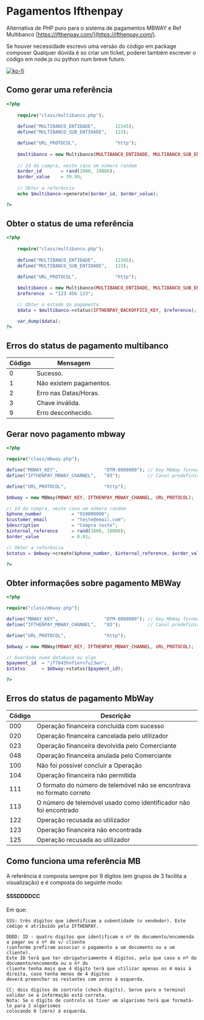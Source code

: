 # Pagamentos Ifthenpay
Alternativa de PHP puro para o sistema de pagamentos MBWAY e Ref Multibanco [https://ifthenpay.com/](https://ifthenpay.com/).

Se houver necessidade escrevo uma versão do código em package composer
Qualquer dúvida é so criar um ticket, poderei também escrever o código em node.js ou python num breve futuro.

[![ko-fi](https://ko-fi.com/img/githubbutton_sm.svg)](https://ko-fi.com/Y8Y14FZMA)

## Como gerar uma referência

```php
<?php
    
    require("class/multibanco.php");
    
    define("MULTIBANCO_ENTIDADE",       12345);
    define("MULTIBANCO_SUB_ENTIDADE",   123);

    define("URL_PROTOCOL",              "http");
    
    $multibanco = new Multibanco(MULTIBANCO_ENTIDADE, MULTIBANCO_SUB_ENTIDADE, URL_PROTOCOL);
    
    // Id da compra, neste caso um número random
    $order_id       = rand(1000, 10000);
    $order_value    = 39.99; 
    
    // Obter a referência
    echo $multibanco->generate($order_id, $order_value);

?>
```

## Obter o status de uma referência

```php
<?php
    
    require("class/multibanco.php");
    
    define("MULTIBANCO_ENTIDADE",       12345);
    define("MULTIBANCO_SUB_ENTIDADE",   123);

    define("URL_PROTOCOL",              "http");
    
    $multibanco = new Multibanco(MULTIBANCO_ENTIDADE, MULTIBANCO_SUB_ENTIDADE, URL_PROTOCOL);
    $reference  = "123 456 123";

    // Obter o estado do pagamento
    $data = $multibanco->status(IFTHENPAY_BACKOFFICE_KEY, $reference);

    var_dump($data);
?>
```

## Erros do status de pagamento multibanco

| Código | Mensagem |
| --- | --- |
| 0 | Sucesso.|
| 1 | Não existem pagamentos.|
| 2 | Erro nas Datas/Horas.|
| 3 | Chave inválida.|
| 9 | Erro desconhecido.|

## Gerar novo pagamento mbway

```php
<?php 

require("class/mbway.php");

define("MBWAY_KEY",                 "DTM-0000000"); // Key MbWay fornecida pelo IfThenpay
define("IFTHENPAY_MBWAY_CHANNEL",   "03");          // Canal predefinido na documentação do Ifthenpay

define("URL_PROTOCOL",              "http");

$mbway = new MBWay(MBWAY_KEY, IFTHENPAY_MBWAY_CHANNEL, URL_PROTOCOL);

// Id da compra, neste caso um número random
$phone_number           = "910000000";
$customer_email         = "teste@email.com";
$description            = "Compra teste";
$internal_reference     = rand(1000, 10000);
$order_value            = 0.01;

// Obter a referência
$status = $mbway->create($phone_number, $internal_reference, $order_value, $customer_email, $description);

?>
```

## Obter informações sobre pagamento MBWay

```php
<?php 

require("class/mbway.php");

define("MBWAY_KEY",                 "DTM-0000000"); // Key MbWay fornecida pelo IfThenpay
define("IFTHENPAY_MBWAY_CHANNEL",   "03");          // Canal predefinido na documentação do Ifthenpay

define("URL_PROTOCOL",              "http");

$mbway = new MBWay(MBWAY_KEY, IFTHENPAY_MBWAY_CHANNEL, URL_PROTOCOL);

// Guardado numa database ou algo
$payment_id  = "jf7843hnfiernfui3wn";
$status      = $mbway->status($payment_id);

?>
```

## Erros do status de pagamento MbWay

| Código | Descrição |
| --- | --- |
| 000 | Operação financeira concluída com sucesso |
| 020 | Operação financeira cancelada pelo utilizador |
| 023 | Operação financeira devolvida pelo Comerciante |
| 048 | Operação financeira anulada pelo Comerciante |
| 100 | Não foi possível concluir a Operação |
| 104 | Operação financeira não permitida |
| 111 | O formato do número de telemóvel não se encontrava no formato correto |
| 113 | O número de telemóvel usado como identificador não foi encontrado |
| 122 | Operação recusada ao utilizador |
| 123 | Operação financeira não encontrada |
| 125 | Operação recusada ao utilizador |

## Como funciona uma referência MB 
A referência é composta sempre por 9 dígitos (em grupos de 3 facilita a visualização) e é composta do seguinte modo:

#### SSSDDDDCC

Em que:

```
SSS: três dígitos que identificam a subentidade (o vendedor). Este código é atribuído pela IFTHENPAY.
```

```
DDDD: ID - quatro dígitos que identificam o nº do documento/encomenda a pagar ou o nº do v/ cliente 
(conforme prefiram associar o pagamento a um documento ou a um cliente). 
Este ID terá que ter obrigatoriamente 4 dígitos, pelo que caso o nº do documento/encomenda ou o nº do 
cliente tenha mais que 4 dígito terá que utilizar apenas os 4 mais à direita, caso tenha menos de 4 dígitos
deverá preencher os restantes com zeros à esquerda.
```


```
CC: dois dígitos de controlo (check-digits). Serve para o terminal validar se a informação está correta. 
Nota: Se o dígito de controlo só tiver um algarismo terá que formatá-lo para 2 algarismos
colocando 0 (zero) á esquerda.
```
